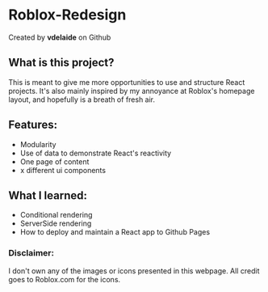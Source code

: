 
# Roblox-Redesign

Created by **vdelaide** on Github

## What is this project?

This is meant to give me more opportunities to use and structure React projects.
It's also mainly inspired by my annoyance at Roblox's homepage layout, and hopefully
is a breath of fresh air.

## Features: 

- Modularity
- Use of data to demonstrate React's reactivity
- One page of content
- x different ui components

## What I learned:
- Conditional rendering
- ServerSide rendering
- How to deploy and maintain a React app to Github Pages

### Disclaimer:

I don't own any of the images or icons presented in this
webpage. All credit goes to Roblox.com for the icons.